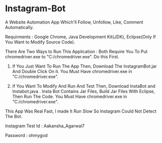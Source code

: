 # Instagram-Bot
A Website Automation App Which'll Follow, Unfollow, Like, Comment Automatically.

Requirments : Google Chrome, Java Development Kit(JDK), Eclipse(Only If You Want to Modify Source Code). 

There Are Two Ways to Run This Application : Both Require You To Put chromedriver.exe to "C:/chromedriver.exe". Do this First.

1. If You Just Want To Run The App Then, Download The InstagramBot.jar And Double Click On it. You Must Have chromedriver.exe in "C:/chromedriver.exe".
   
2. If You Want To Modify And Run And Test Then, Download InstaBot and Instabot.java . Insta Bot Contains Jar Files, Build Jar Files With Eclipse, Then Run The Code. You Must Have chromedriver.exe in "C:/chromedriver.exe".

This App Was Real Fast, I made It Run Slow So Instagram Could Not Detect The Bot.

Instagram Test Id : Aakansha_Agarwal7

Password : ohmygod
